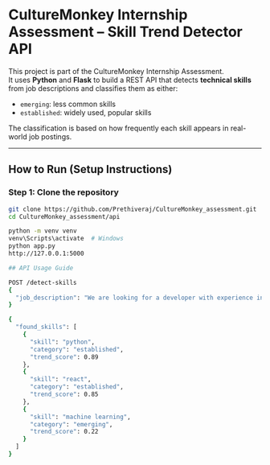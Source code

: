 # CultureMonkey Internship Assessment – Skill Trend Detector API

This project is part of the CultureMonkey Internship Assessment.  
It uses **Python** and **Flask** to build a REST API that detects **technical skills** from job descriptions and classifies them as either:

- `emerging`: less common skills
- `established`: widely used, popular skills

The classification is based on how frequently each skill appears in real-world job postings.

---

## How to Run (Setup Instructions)

### Step 1: Clone the repository

```bash
git clone https://github.com/Prethiveraj/CultureMonkey_assessment.git
cd CultureMonkey_assessment/api

python -m venv venv
venv\Scripts\activate  # Windows
python app.py
http://127.0.0.1:5000

## API Usage Guide

POST /detect-skills
{
  "job_description": "We are looking for a developer with experience in Python, React, and machine learning."
}

{
  "found_skills": [
    {
      "skill": "python",
      "category": "established",
      "trend_score": 0.89
    },
    {
      "skill": "react",
      "category": "established",
      "trend_score": 0.85
    },
    {
      "skill": "machine learning",
      "category": "emerging",
      "trend_score": 0.22
    }
  ]
}


